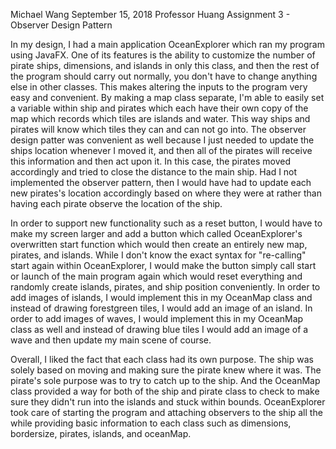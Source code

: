 Michael Wang
September 15, 2018
Professor Huang
Assignment 3 - Observer Design Pattern

In my design, I had a main application OceanExplorer which ran my program using JavaFX. One of its features is the ability to customize the number of pirate ships, dimensions, and islands in only this class, and then the rest of the program should carry out normally, you don't have to change anything else in other classes. This makes altering the inputs to the program very easy and convenient. By making a map class separate, I'm able to easily set a variable within ship and pirates which each have their own copy of the map which records which tiles are islands and water. This way ships and pirates will know which tiles they can and can not go into. The observer design patter was convenient as well because I just needed to update the ships location whenever I moved it, and then all of the pirates will receive this information and then act upon it. In this case, the pirates moved accordingly and tried to close the distance to the main ship. Had I not implemented the observer pattern, then I would have had to update each new pirates's location accordingly based on where they were at rather than having each pirate observe the location of the ship. 

In order to support new functionality such as a reset button, I would have to make my screen larger and add a button which called OceanExplorer's overwritten start function which would then create an entirely new map, pirates, and islands. While I don't know the exact syntax for "re-calling" start again within OceanExplorer, I would make the button simply call start or launch of the main program again which would reset everything and randomly create islands, pirates, and ship position conveniently. In order to add images of islands, I would implement this in my OceanMap class and instead of drawing forestgreen tiles, I would add an image of an island. In order to add images of waves, I would implement this in my OceanMap class as well and instead of drawing blue tiles I would add an image of a wave and then update my main scene of course.

Overall, I liked the fact that each class had its own purpose. The ship was solely based on moving and making sure the pirate knew where it was. The pirate's sole purpose was to try to catch up to the ship. And the OceanMap class provided a way for both of the ship and pirate class to check to make sure they didn't run into the islands and stuck within bounds. OceanExplorer took care of starting the program and attaching observers to the ship all the while providing basic information to each class such as dimensions, bordersize, pirates, islands, and oceanMap.
